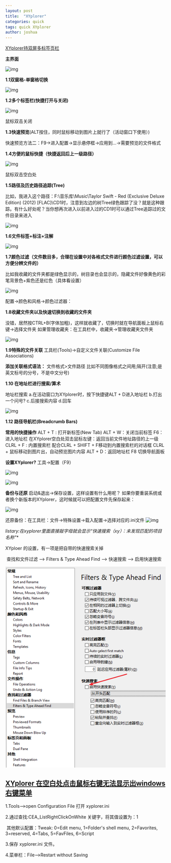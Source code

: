 ```yaml
---
layout: post
title:  "XYplorer"
categories: quick
tags: quick XYplorer
author: joshua
---
```


[XYplorer持双屏多标签页栏](https://www.52pojie.cn/thread-843769-1-1.html)

**主界面**

![img](https://attach.52pojie.cn/forum/201812/24/202230klzoewgsg9990gc0.png)



**1.1双窗格-单窗格切换**

![img](https://attach.52pojie.cn/forum/201812/24/205300rttnso5arir50ns0.gif)



**1.2多个标签栏(快捷打开与关闭)**

![img](https://attach.52pojie.cn/forum/201812/24/205421l93v3nvppe5q1ktq.gif)

鼠标双击关闭



**1.3快速预览**(ALT按住，同时鼠标移动到图片上就行了（活动窗口下使用）)

快速预览方法二：F9->进入配置->显示悬停框->应用到...->需要预览的文件格式



**1.4方便的鼠标快捷（快捷返回后上一级路径）**

![img](https://attach.52pojie.cn/forum/201812/24/205908yk23365e6klktgtb.gif)

鼠标双击空白处



**1.5路径及历史路径追踪(Tree)**

比如，我进入这个路径：F:\音乐库\Music\Taylor Swift - Red (Exclusive Deluxe Edition) (2012) [FLAC]\CD1时，注意到左边的树Tree绿色跟踪了没？就是这种跟踪。有什么好处呢？当你想再次进入以前进入过的CD1时可以通过Tree追踪过的文件目录来进入

![img](https://attach.52pojie.cn/forum/201812/24/211757hxvkxavvbyp3az1y.gif)



**1.6文件标签+标注+注解**

![img](https://attach.52pojie.cn/forum/201812/24/211916ghqtfhuxtmguugui.gif)



**1.7颜色过滤（文件数目多，合理在设置中对各格式文件进行颜色过滤设置，可以方便分辨文件的）**

比如我收藏的文件夹都是绿色显示的，树目录也会显示的，隐藏文件好像黄色的彩笔背景色+紫色还是红色（具体看设置）

![img](https://attach.52pojie.cn/forum/201812/24/212308g0lsrklko3rklou5.png)

配置->颜色和风格->颜色过滤器：



**1.8收藏文件夹以及快速切换到收藏的文件夹**

没错，居然按CTRL+B(字体加粗)，这样就收藏了，切换时就在导航面板上鼠标右键->选择文件夹
如果管理收藏夹：在工具栏中，收藏夹->管理收藏夹文件夹

![img](https://attach.52pojie.cn/forum/201812/24/212643pzito1kuz16vup6k.gif)



**1.9特殊的文件关联**
工具栏(Tools)->自定义文件关联(Customize File Associations)

**添加关联格式语法：**
文件格式>文件路径
比如不同图像格式之间用;隔开(注意;是英文标号的分号，不是中文分号)



**1.10 在地址栏进行搜索/算术**

地址栏搜索
a.在活动窗口为XYplorer时，按下快捷键ALT + D进入地址栏
b.打出一个问号?
c.后接搜索内容
d.回车

![img](https://attach.52pojie.cn/forum/201812/25/161203rnsvnpznp8rvv023.png)



**1.12 路径导航栏(Breadcrumb Bars)**



**常用的快捷操作**
ALT + T : 打开新标签(New Tab)
ALT + W：关闭当前标签
F6：进入地址栏
在XYplorer空白处双击鼠标左键：返回当前文件地址路径的上一级
CLRL + F : 内置搜索栏     配合CLRL + SHIFT + F移动到内置搜索栏的对话框
CLRL + 鼠标移动到图片出，自动预览图片内容
ALT + D：返回地址栏
F8     切换导航面板



**设置XYplorer?**
工具->配置（F9）

![img](https://attach.52pojie.cn/forum/201812/24/213604ihds4uuajuofjvvh.png)

![img](https://attach.52pojie.cn/forum/201812/24/213606szjcabprjozij2pm.png)

**备份与还原**
启动&退出->保存设置，这样设置有什么用呢？
如果你要重装系统或者换个新版本的XYplorer，这时候就可以把配置文件先保存起来：

![img](https://attach.52pojie.cn/forum/201812/24/213843qe3e3n036ty63j6a.png)

还原备份：在工具栏：文件->特殊设置->载入配置->选择对应的.ini文件 ![img](https://attach.52pojie.cn/forum/201812/24/213959jnap4lqdsve9p3j8.png)





**listary:在xyplorer里面直接敲字母就会显示“快速搜索（xy*）：未发现匹配的项目名称”**

XYploer 的设置，有一项是把自带的快速搜索关掉

​	查找和文件过滤 --> Filters & Type Ahead Find --> 快速搜索 --> 启用快速搜索

![](https://raw.githubusercontent.com/holyvan/img/master/gsimg/20200318152152.png)





## [XYplorer 在空白处点击鼠标右键无法显示出windows右键菜单](https://www.zhihu.com/question/59732564)

1.Tools-->open Configuration File 打开 xyplorer.ini

2.通过查找:CEA_ListRightClickOnWhite 关键字，将其值设置为：1

​	其他默认配置：Tweak: 0=Edit menu, 1=Folder's shell menu, 2=Favorites, 3=reserved, 4=Tabs, 5=FavFiles, 6=Script

3.保存 xyplorer.ini 文件。

4.菜单栏：File-->Restart without Saving

